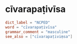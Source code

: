 # cīvarapaṭivīsa

``` toml
dict_label = "NCPED"
word = "cīvarapaṭivīsa"
grammar_comment = "masculine"
see_also = ["cīvarapaṭiviṃsa"]
```

